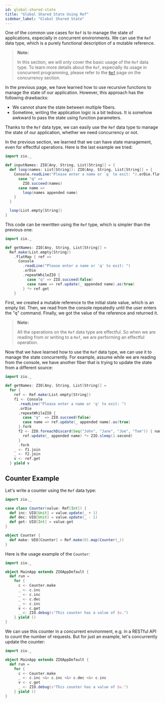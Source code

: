 ```yaml
---
id: global-shared-state
title: "Global Shared State Using Ref"
sidebar_label: "Global Shared State"
---
```


One of the common use cases for `Ref` is to manage the state of applications, especially in concurrent environments. We can use the `Ref` data type, which is a purely functional description of a mutable reference.

> **Note:**
>
> In this section, we will only cover the basic usage of the `Ref` data type. To learn more details about the `Ref`, especially its usage in concurrent programming, please refer to the [`Ref`](../concurrency/ref.md) page on the concurrency section.

In the previous page, we have learned how to use recursive functions to manage the state of our application. However, this approach has the following drawbacks:
- We cannot share the state between multiple fibers.
- Sometime, writing the application logic is a bit tedious. It is somehow awkward to pass the state using function parameters.

Thanks to the `Ref` data type, we can easily use the `Ref` data type to manage the state of our application, whether we need concurrency or not.

In the previous section, we learned that we can have state management, even for effectful operations. Here is the last example we tried:

```scala mdoc:compile-only
import zio._

def inputNames: ZIO[Any, String, List[String]] = {
  def loop(names: List[String]): ZIO[Any, String, List[String]] = {
    Console.readLine("Please enter a name or `q` to exit: ").orDie.flatMap {
      case "q" =>
        ZIO.succeed(names)
      case name =>
        loop(names appended name)
    }
  }

  loop(List.empty[String])
}
```

This code can be rewritten using the `Ref` type, which is simpler than the previous one:

```scala mdoc:compile-only
import zio._

def getNames: ZIO[Any, String, List[String]] =
  Ref.make(List.empty[String])
    .flatMap { ref =>
      Console
        .readLine("Please enter a name or 'q' to exit: ")
        .orDie
        .repeatWhileZIO {
          case "q" => ZIO.succeed(false)
          case name => ref.update(_ appended name).as(true)
        } *> ref.get
    }
```

First, we created a mutable reference to the initial state value, which is an empty list. Then, we read from the console repeatedly until the user enters the "q" command. Finally, we got the value of the reference and returned it.

> **Note:**
>
> All the operations on the `Ref` data type are effectful. So when we are reading from or writing to a `Ref`, we are performing an effectful operation.

Now that we have learned how to use the `Ref` data type, we can use it to manage the state concurrently. For example, assume while we are reading from the console, we have another fiber that is trying to update the state from a different source:

```scala mdoc:compile-only
import zio._

def getNames: ZIO[Any, String, List[String]] =
  for {
    ref <- Ref.make(List.empty[String])
    f1 <- Console
      .readLine("Please enter a name or 'q' to exit: ")
      .orDie
      .repeatWhileZIO {
        case "q"  => ZIO.succeed(false)
        case name => ref.update(_ appended name).as(true)
      }.fork 
      f2 <- ZIO.foreachDiscard(Seq("John", "Jane", "Joe", "Tom")) { name =>
        ref.update(_ appended name) *> ZIO.sleep(1.second)
      }
      .fork
    _ <- f1.join
    _ <- f2.join
    v <- ref.get
  } yield v
```

## Counter Example

Let's write a counter using the `Ref` data type:

```scala mdoc:silent
import zio._

case class Counter(value: Ref[Int]) {
  def inc: UIO[Unit] = value.update(_ + 1)
  def dec: UIO[Unit] = value.update(_ - 1)
  def get: UIO[Int] = value.get
}

object Counter {
  def make: UIO[Counter] = Ref.make(0).map(Counter(_))
}
```

Here is the usage example of the `Counter`:

```scala mdoc:compile-only
import zio._

object MainApp extends ZIOAppDefault {
  def run =
    for {
      c <- Counter.make
      _ <- c.inc
      _ <- c.inc
      _ <- c.dec
      _ <- c.inc
      v <- c.get
      _ <- ZIO.debug(s"This counter has a value of $v.")
    } yield ()
}
```

We can use this counter in a concurrent environment, e.g. in a RESTful API to count the number of requests. But for just an example, let's concurrently update the counter:

```scala mdoc:compile-only
import zio._

object MainApp extends ZIOAppDefault {
  def run =
    for {
      c <- Counter.make
      _ <- c.inc <&> c.inc <&> c.dec <&> c.inc
      v <- c.get
      _ <- ZIO.debug(s"This counter has a value of $v.")
    } yield ()
}
```
